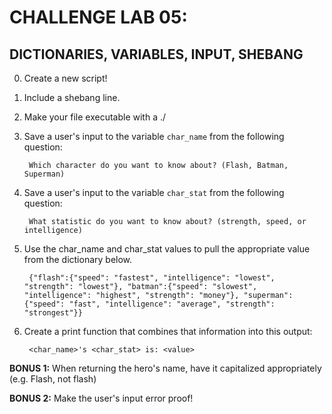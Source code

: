 # CHALLENGE LAB 05:
## DICTIONARIES, VARIABLES, INPUT, SHEBANG

0. Create a new script!

0. Include a shebang line.

0. Make your file executable with a ./

0. Save a user's input to the variable `char_name` from the following question:

        Which character do you want to know about? (Flash, Batman, Superman)

0. Save a user's input to the variable `char_stat` from the following question:

        What statistic do you want to know about? (strength, speed, or intelligence)

0. Use the char_name and char_stat values to pull the appropriate value from the dictionary below.

        {"flash":{"speed": "fastest", "intelligence": "lowest", "strength": "lowest"}, "batman":{"speed": "slowest", "intelligence": "highest", "strength": "money"}, "superman":{"speed": "fast", "intelligence": "average", "strength": "strongest"}}

0. Create a print function that combines that information into this output:

        <char_name>'s <char_stat> is: <value>

**BONUS 1:** When returning the hero's name, have it capitalized appropriately (e.g. Flash, not flash)

**BONUS 2:** Make the user's input error proof!
